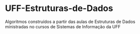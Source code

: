 # UFF-Estruturas-de-Dados
 Algoritmos construídos a partir das aulas de Estruturas de Dados ministradas no cursos de Sistemas de Informação da UFF
